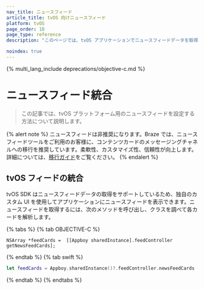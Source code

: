 ```yaml
---
nav_title: ニュースフィード
article_title: tvOS 向けニュースフィード
platform: tvOS
page_order: 10
page_type: reference
description: "このページでは、tvOS アプリケーションでニュースフィードデータを取得して表示する方法について説明します。"

noindex: true
---
```


{% multi_lang_include deprecations/objective-c.md %}

# ニュースフィード統合

> この記事では、tvOS プラットフォーム用のニュースフィードを設定する方法について説明します。

{% alert note %}
ニュースフィードは非推奨になります。Braze では、ニュースフィードツールをご利用のお客様に、コンテンツカードのメッセージングチャネルへの移行を推奨しています。柔軟性、カスタマイズ性、信頼性が向上します。詳細については、[移行ガイド]({{site.baseurl}}/user_guide/message_building_by_channel/content_cards/migrating_from_news_feed/)をご覧ください。
{% endalert %}

## tvOS フィードの統合

tvOS SDK はニュースフィードデータの取得をサポートしているため、独自のカスタム UI を使用してアプリケーションにニュースフィードを表示できます。ニュースフィードを取得するには、次のメソッドを呼び出し、クラスを調べて各カードを解析します。

{% tabs %}
{% tab OBJECTIVE-C %}

```objc
NSArray *feedCards =  [[Appboy sharedInstance].feedController getNewsFeedCards];
```

{% endtab %}
{% tab swift %}

```swift
let feedCards = Appboy.sharedInstance()?.feedController.newsFeedCards
```

{% endtab %}
{% endtabs %}
